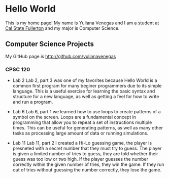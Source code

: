 # Hello World

This is my home page! My name is Yuliana Venegas and I am a student at [Cal State Fullerton](http://www.fullerton.edu/) and my major is Computer Science.

## Computer Science Projects

My GitHub page is http://github.com/yulianavenegas

### CPSC 120

* Lab 2
    Lab 2, part 3 was one of my favorites because Hello World is a common first program for many beginer programmers due to its simple language. This is a useful exercise for learning the basic syntax and structure for  a new language, as well as getting a feel for how to write and run a program.

* Lab 6
    Lab 6, part 1 we learned how to use loops to create patterns of a symbol on the screen. Loops are a fundamental concept in programming that allow you to repeat a set of instructions multiple times. This can be useful for generating patterns, as well as many other tasks as processing large amount of data or running simulations.

* Lab 11
    Lab 11, part 2 I created a Hi-Lo guessing game, the player is presneted with a secret number that they must try to guess. The player is given a limited number of tries to guess, they are told whether their guess was too low or two high. If the player guesses the number correctly within the given number of tries, they win the game. If they run out of tries without guessing the number correctly, they lose the game.